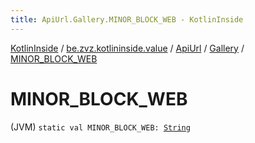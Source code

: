 ```yaml
---
title: ApiUrl.Gallery.MINOR_BLOCK_WEB - KotlinInside
---
```


[KotlinInside](../../../index.html) / [be.zvz.kotlininside.value](../../index.html) / [ApiUrl](../index.html) / [Gallery](index.html) / [MINOR_BLOCK_WEB](./-m-i-n-o-r_-b-l-o-c-k_-w-e-b.html)

# MINOR_BLOCK_WEB

(JVM) `static val MINOR_BLOCK_WEB: `[`String`](https://kotlinlang.org/api/latest/jvm/stdlib/kotlin/-string/index.html)